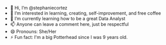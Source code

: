 - 👋 Hi, I’m @stephaniecortez
- 👀 I’m interested in learning, creating, self-improvement, and free coffee
- 🌱 I’m currently learning how to be a great Data Analyst
- 📫 Anyone can leave a comment here, just be respectful
- 😄 Pronouns: She/Her
- ⚡ Fun fact: I'm a big Potterhead since I was 9 years old.

<!---
stephaniecortez/stephaniecortez is a ✨ special ✨ repository because its `README.md` (this file) appears on your GitHub profile.
You can click the Preview link to take a look at your changes.
--->
